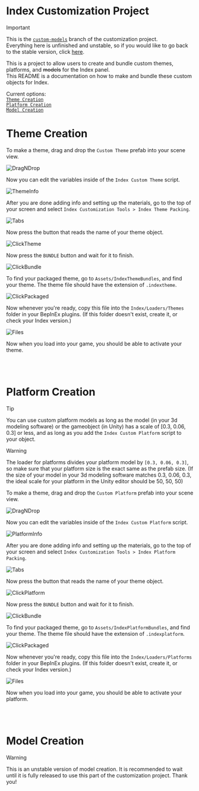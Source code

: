 # Index Customization Project

> [!IMPORTANT]
> This is the [`custom-models`](https://github.com/zaynethedev/Index_CustomizationProject/tree/custom-models) branch of the customization project. <br/>
> Everything here is unfinished and unstable, so if you would like to go back to the stable version, click [here](https://github.com/zaynethedev/Index_CustomizationProject). 

This is a project to allow users to create and bundle custom themes, platforms, and ~~models~~ for the Index panel. <br/>
This README is a documentation on how to make and bundle these custom objects for Index.

Current options: <br/>
[`Theme Creation`](#Theme-Creation) <br/>
[`Platform Creation`](#Platform-Creation) <br/>
[`Model Creation`](#Model-Creation) <br/>

# Theme Creation

To make a theme, drag and drop the `Custom Theme` prefab into your scene view. <br/>

![DragNDrop](https://github.com/user-attachments/assets/d597ba6d-9ae8-4a33-840b-442a1f605ce4) <br/>


Now you can edit the variables inside of the `Index Custom Theme` script. <br/>

![ThemeInfo](https://github.com/user-attachments/assets/2de37424-8a57-4e07-bfc8-96cb18d54b85) <br/>


After you are done adding info and setting up the materials, go to the top of your screen and select `Index Customization Tools > Index Theme Packing`. <br/>

![Tabs](https://github.com/user-attachments/assets/b812f7aa-a316-4d29-ad37-d32523c76785) <br/>


Now press the button that reads the name of your theme object. <br/>

![ClickTheme](https://github.com/user-attachments/assets/b7293409-f323-43ba-9f68-200102c7ac68) <br/>


Now press the `BUNDLE` button and wait for it to finish. <br/>

![ClickBundle](https://github.com/user-attachments/assets/2818b1e0-c24a-466d-bf37-ff52541f273b) <br/>


To find your packaged theme, go to `Assets/IndexThemeBundles`, and find your theme. The theme file should have the extension of `.indextheme`. <br/>

![ClickPackaged](https://github.com/user-attachments/assets/49100fd6-38af-480d-b5a6-b8036fd3d2f0) <br/>


Now whenever you're ready, copy this file into the `Index/Loaders/Themes` folder in your BepInEx plugins. (If this folder doesn't exist, create it, or check your Index version.) <br/>

![Files](https://github.com/user-attachments/assets/b1e72c84-83c1-4c46-a425-0dcf7d594305) <br/>


Now when you load into your game, you should be able to activate your theme.

<br/>
<br/>

# Platform Creation

> [!TIP]
> You can use custom platform models as long as the model (in your 3d modeling software) or the gameobject (in Unity) has a scale of [0.3, 0.06, 0.3] or less, and as long as you add the `Index Custom Platform` script to your object.

> [!WARNING]
> The loader for platforms divides your platform model by `[0.3, 0.06, 0.3]`, so make sure that your platform size is the exact same as the prefab size. (If the size of your model in your 3d modeling software matches 0.3, 0.06, 0.3, the ideal scale for your platform in the Unity editor should be 50, 50, 50)

To make a theme, drag and drop the `Custom Platform` prefab into your scene view. <br/>

![DragNDrop](https://github.com/user-attachments/assets/49b70725-695e-49f7-aa89-27ae3f2d0886) <br/>


Now you can edit the variables inside of the `Index Custom Platform` script. <br/>

![PlatformInfo](https://github.com/user-attachments/assets/bcd7bac9-0c98-4045-b2ef-ebc048739945) <br/>


After you are done adding info and setting up the materials, go to the top of your screen and select `Index Customization Tools > Index Platform Packing`. <br/>

![Tabs](https://github.com/user-attachments/assets/9404dcb1-04b7-4f03-9f14-c1141744a96b) <br/>


Now press the button that reads the name of your theme object. <br/>

![ClickPlatform](https://github.com/user-attachments/assets/38eeb8e5-a8fe-40da-b0ef-0081a75c2bb1) <br/>


Now press the `BUNDLE` button and wait for it to finish. <br/>

![ClickBundle](https://github.com/user-attachments/assets/4099b4e1-336a-47d7-8818-4f57968d8ff0) <br/>


To find your packaged theme, go to `Assets/IndexPlatformBundles`, and find your theme. The theme file should have the extension of `.indexplatform`. <br/>

![ClickPackaged](https://github.com/user-attachments/assets/60cbd9fc-c14e-45d0-90aa-93ee906b5c02) <br/>


Now whenever you're ready, copy this file into the `Index/Loaders/Platforms` folder in your BepInEx plugins. (If this folder doesn't exist, create it, or check your Index version.) <br/>

![Files](https://github.com/user-attachments/assets/1799ce67-80ad-4e65-af08-510dae512e09) <br/>


Now when you load into your game, you should be able to activate your platform.

<br/>
<br/>

# Model Creation

> [!WARNING]
> This is an unstable version of model creation. It is recommended to wait until it is fully released to use this part of the customization project. Thank you!
